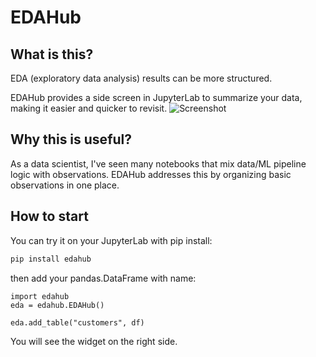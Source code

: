 # EDAHub
## What is this?

EDA (exploratory data analysis) results can be more structured.

EDAHub provides a side screen in JupyterLab to summarize your data, making it easier and quicker to revisit.
![Screenshot](assets/screenshot.png)


## Why this is useful?
As a data scientist, I've seen many notebooks that mix data/ML pipeline logic with observations. EDAHub addresses this by organizing basic observations in one place.

## How to start
You can try it on your JupyterLab with pip install:

```bash
pip install edahub
```

then add your pandas.DataFrame with name:

```
import edahub
eda = edahub.EDAHub()

eda.add_table("customers", df)
```

You will see the widget on the right side.
